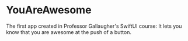 # YouAreAwesome
The first app created in Professor Gallaugher's SwiftUI course: It lets you know that you are awesome at the push of a button.
